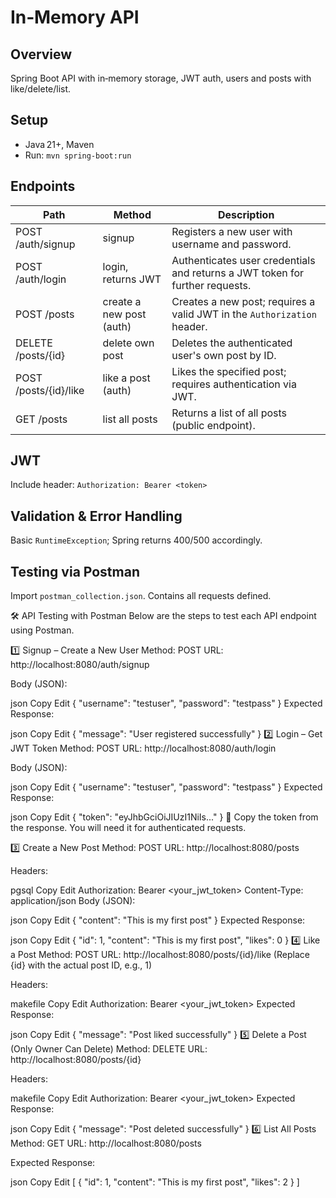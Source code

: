 # In‑Memory API

## Overview
Spring Boot API with in‑memory storage, JWT auth, users and posts with like/delete/list.

## Setup
- Java 21+, Maven
- Run: `mvn spring‑boot:run`

## Endpoints
| Path                     | Method | Description                                                                 |
|--------------------------|--------|-----------------------------------------------------------------------------|
| POST /auth/signup        | signup | Registers a new user with username and password.                           |
| POST /auth/login         | login, returns JWT | Authenticates user credentials and returns a JWT token for further requests. |
| POST /posts              | create a new post (auth) | Creates a new post; requires a valid JWT in the `Authorization` header.      |
| DELETE /posts/{id}       | delete own post | Deletes the authenticated user's own post by ID.                             |
| POST /posts/{id}/like    | like a post (auth) | Likes the specified post; requires authentication via JWT.                   |
| GET /posts               | list all posts | Returns a list of all posts (public endpoint).                                |


## JWT
Include header: `Authorization: Bearer <token>`

## Validation & Error Handling
Basic `RuntimeException`; Spring returns 400/500 accordingly.

## Testing via Postman
Import `postman_collection.json`. Contains all requests defined.

🛠 API Testing with Postman
Below are the steps to test each API endpoint using Postman.

1️⃣ Signup – Create a New User
Method: POST
URL: http://localhost:8080/auth/signup

Body (JSON):

json
Copy
Edit
{
  "username": "testuser",
  "password": "testpass"
}
Expected Response:

json
Copy
Edit
{
  "message": "User registered successfully"
}
2️⃣ Login – Get JWT Token
Method: POST
URL: http://localhost:8080/auth/login

Body (JSON):

json
Copy
Edit
{
  "username": "testuser",
  "password": "testpass"
}
Expected Response:

json
Copy
Edit
{
  "token": "eyJhbGciOiJIUzI1NiIs..."
}
📌 Copy the token from the response. You will need it for authenticated requests.

3️⃣ Create a New Post
Method: POST
URL: http://localhost:8080/posts

Headers:

pgsql
Copy
Edit
Authorization: Bearer <your_jwt_token>
Content-Type: application/json
Body (JSON):

json
Copy
Edit
{
  "content": "This is my first post"
}
Expected Response:

json
Copy
Edit
{
  "id": 1,
  "content": "This is my first post",
  "likes": 0
}
4️⃣ Like a Post
Method: POST
URL: http://localhost:8080/posts/{id}/like
(Replace {id} with the actual post ID, e.g., 1)

Headers:

makefile
Copy
Edit
Authorization: Bearer <your_jwt_token>
Expected Response:

json
Copy
Edit
{
  "message": "Post liked successfully"
}
5️⃣ Delete a Post (Only Owner Can Delete)
Method: DELETE
URL: http://localhost:8080/posts/{id}

Headers:

makefile
Copy
Edit
Authorization: Bearer <your_jwt_token>
Expected Response:

json
Copy
Edit
{
  "message": "Post deleted successfully"
}
6️⃣ List All Posts
Method: GET
URL: http://localhost:8080/posts

Expected Response:

json
Copy
Edit
[
  {
    "id": 1,
    "content": "This is my first post",
    "likes": 2
  }
]


